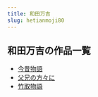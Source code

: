 ```yaml
---
title: 和田万吉
slug: hetianmoji80
---
```


## 和田万吉の作品一覧

- [今昔物語](jinxiwuyu40)
- [父兄の方々に](fuxiongnofangni1a)
- [竹取物語](zhuquwuyu26)
